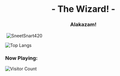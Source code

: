 <h1 align="center">- The Wizard! -</h1>
<h3 align="center">Alakazam!</h3>

<p>&nbsp;<img align="center" src="https://github-readme-stats.vercel.app/api?username=SneetSnart420&show_icons=true&theme=gruvbox&locale=en" alt="SneetSnart420" /></p>

![Top Langs](https://github-readme-stats.vercel.app/api/top-langs/?username=SneetSnart420)

<h3 align="left"> Now Playing:</h3>


![Visitor Count](https://profile-counter.glitch.me/SneetSnart420/count.svg)


